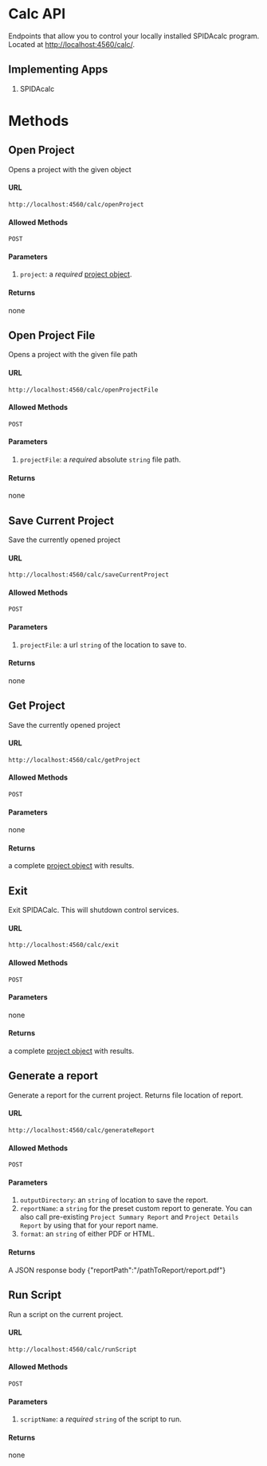 Calc API
=======

Endpoints that allow you to control your locally installed SPIDAcalc program.  Located at [http://localhost:4560/calc/](http://localhost:4560/calc/).

## Implementing Apps

1. SPIDAcalc

Methods
======

Open Project
-----

Opens a project with the given object

#### URL

`http://localhost:4560/calc/openProject`

#### Allowed Methods

`POST`

#### Parameters

1. `project`: a _required_ [project object](../../resources/schema/spidacalc/calc/project.schema).

#### Returns

none

Open Project File
-----

Opens a project with the given file path

#### URL

`http://localhost:4560/calc/openProjectFile`

#### Allowed Methods

`POST`

#### Parameters

1. `projectFile`: a _required_ absolute `string` file path.

#### Returns

none

Save Current Project
-----

Save the currently opened project

#### URL

`http://localhost:4560/calc/saveCurrentProject`

#### Allowed Methods

`POST`

#### Parameters

1. `projectFile`: a url `string` of the location to save to.

#### Returns

none

Get Project
-----

Save the currently opened project

#### URL

`http://localhost:4560/calc/getProject`

#### Allowed Methods

`POST`

#### Parameters

none

#### Returns

a complete [project object](../../resources/schema/spidacalc/calc/project.schema) with results.

Exit
-----

Exit SPIDACalc. This will shutdown control services.

#### URL

`http://localhost:4560/calc/exit`

#### Allowed Methods

`POST`

#### Parameters

none

#### Returns

a complete [project object](../../resources/schema/spidacalc/calc/project.schema) with results.

Generate a report
-----

Generate a report for the current project. Returns file location of report.
#### URL

`http://localhost:4560/calc/generateReport`

#### Allowed Methods

`POST`

#### Parameters

1. `outputDirectory`: an `string` of location to save the report.
1. `reportName`: a `string` for the preset custom report to generate. You can also call pre-existing `Project Summary Report` and `Project Details Report` by using that for your report name.
1. `format`: an `string` of either PDF or HTML.

#### Returns

A JSON response body {"reportPath":"/pathToReport/report.pdf"}


Run Script
-----

Run a script on the current project.

#### URL

`http://localhost:4560/calc/runScript`

#### Allowed Methods

`POST`

#### Parameters

1. `scriptName`: a _required_ `string` of the script to run.

#### Returns

none
